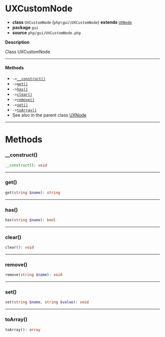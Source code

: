 # UXCustomNode

- **class** `UXCustomNode` (`php\gui\UXCustomNode`) **extends** [`UXNode`](https://github.com/jphp-group/jphp-gui-ext/blob/master/jphp-gui-ext/api-docs/classes/php/gui/UXNode.md)
- **package** `gui`
- **source** `php/gui/UXCustomNode.php`

**Description**

Class UXCustomNode

---

#### Methods

- `->`[`__construct()`](#method-__construct)
- `->`[`get()`](#method-get)
- `->`[`has()`](#method-has)
- `->`[`clear()`](#method-clear)
- `->`[`remove()`](#method-remove)
- `->`[`set()`](#method-set)
- `->`[`toArray()`](#method-toarray)
- See also in the parent class [UXNode](https://github.com/jphp-group/jphp-gui-ext/blob/master/jphp-gui-ext/api-docs/classes/php/gui/UXNode.md)

---
# Methods

<a name="method-__construct"></a>

### __construct()
```php
__construct(): void
```

---

<a name="method-get"></a>

### get()
```php
get(string $name): string
```

---

<a name="method-has"></a>

### has()
```php
has(string $name): bool
```

---

<a name="method-clear"></a>

### clear()
```php
clear(): void
```

---

<a name="method-remove"></a>

### remove()
```php
remove(string $name): void
```

---

<a name="method-set"></a>

### set()
```php
set(string $name, string $value): void
```

---

<a name="method-toarray"></a>

### toArray()
```php
toArray(): array
```